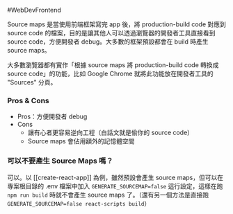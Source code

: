 #WebDevFrontend 

Source maps 是當使用前端框架寫完 app 後，將 production-build code 對應到 source code 的檔案，目的是讓其他人可以透過瀏覽器的開發者工具直接看到 source code，方便開發者 debug。大多數的框架預設都會在 build 時產生 source maps。

大多數瀏覽器都有實作「根據 source maps 將 production-build code 轉換成 source code」的功能，比如 Google Chrome 就將此功能放在開發者工具的 "Sources" 分頁。

### Pros & Cons

- Pros：方便開發者 debug
- Cons
    - 讓有心者更容易逆向工程（白話文就是偷你的 source code）
    - Source maps 會佔用額外的記憶體空間

### 可以不要產生 Source Maps 嗎？

可以。以 [[create-react-app]] 為例，雖然預設會產生 source maps，但可以在專案根目錄的 .env 檔案中加入 `GENERATE_SOURCEMAP=false` 這行設定，這樣在跑 `npm run build` 時就不會產生 source maps 了。（還有另一個方法是直接跑 `GENERATE_SOURCEMAP=false react-scripts build`）
